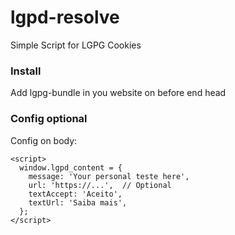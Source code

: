 # lgpd-resolve
Simple Script for LGPG Cookies

### Install
Add lgpg-bundle in you website on before end head

### Config optional
Config on body:
```
<script>
  window.lgpd_content = {
    message: 'Your personal teste here',
    url: 'https://...',  // Optional
    textAccept: 'Aceito',
    textUrl: 'Saiba mais',
  };
</script>
```
